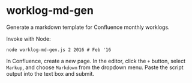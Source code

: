 # worklog-md-gen
Generate a markdown template for Confluence monthly worklogs.

Invoke with Node:

```Shell
node worklog-md-gen.js 2 2016 # Feb '16
```

In Confluence, create a new page. In the editor, click the `+` button, select `Markup`, and choose `Markdown` from the dropdown menu. Paste the script output into the text box and submit.
